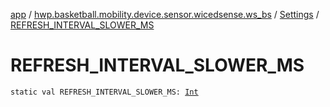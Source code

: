 [app](../../index.md) / [hwp.basketball.mobility.device.sensor.wicedsense.ws_bs](../index.md) / [Settings](index.md) / [REFRESH_INTERVAL_SLOWER_MS](.)

# REFRESH_INTERVAL_SLOWER_MS

`static val REFRESH_INTERVAL_SLOWER_MS: `[`Int`](https://kotlinlang.org/api/latest/jvm/stdlib/kotlin/-int/index.html)